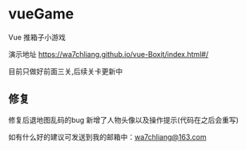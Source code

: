 # vueGame
Vue 推箱子小游戏

演示地址 https://wa7chliang.github.io/vue-Boxit/index.html#/

目前只做好前面三关,后续关卡更新中

## 修复
修复后退地图乱码的bug
新增了人物头像以及操作提示(代码在之后会重写)

如有什么好的建议可发送到我的邮箱中：wa7chliang@163.com
